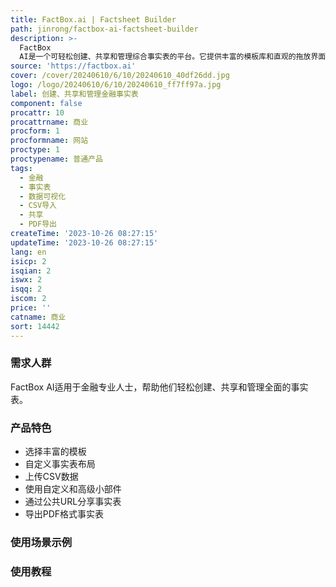 ```yaml
---
title: FactBox.ai | Factsheet Builder
path: jinrong/factbox-ai-factsheet-builder
description: >-
  FactBox
  AI是一个可轻松创建、共享和管理综合事实表的平台。它提供丰富的模板库和直观的拖放界面，让您可以自定义布局并展示有效的信息。您可以轻松上传CSV数据，利用自定义和高级小部件增强事实表。通过生成公共URL，您可以方便地分享事实表。同时，您可以一键导出事实表为PDF格式，便于离线访问和打印。
source: 'https://factbox.ai'
cover: /cover/20240610/6/10/20240610_40df26dd.jpg
logo: /logo/20240610/6/10/20240610_ff7ff97a.jpg
label: 创建、共享和管理金融事实表
component: false
procattr: 10
procattrname: 商业
procform: 1
procformname: 网站
proctype: 1
proctypename: 普通产品
tags:
  - 金融
  - 事实表
  - 数据可视化
  - CSV导入
  - 共享
  - PDF导出
createTime: '2023-10-26 08:27:15'
updateTime: '2023-10-26 08:27:15'
lang: en
isicp: 2
isqian: 2
iswx: 2
isqq: 2
iscom: 2
price: ''
catname: 商业
sort: 14442
---
```




### 需求人群
FactBox AI适用于金融专业人士，帮助他们轻松创建、共享和管理全面的事实表。

### 产品特色
* 选择丰富的模板
* 自定义事实表布局
* 上传CSV数据
* 使用自定义和高级小部件
* 通过公共URL分享事实表
* 导出PDF格式事实表

### 使用场景示例


### 使用教程


  
